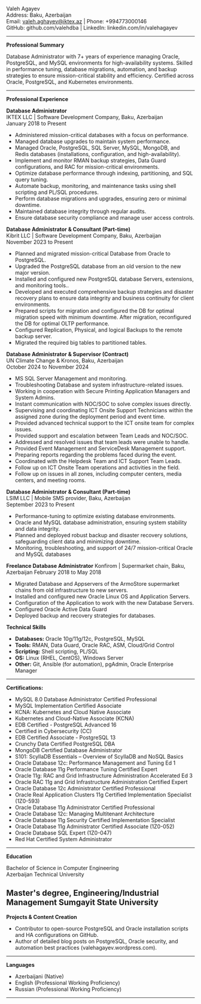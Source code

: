 Valeh Agayev  
Address: Baku, Azerbaijan  
Email: valeh.aghayev@iktex.az | Phone: +994773000146  
GitHub: github.com/valehdba | LinkedIn: linkedin.com/in/valehagayev

---
**Professional Summary**

Database Administrator with 7+ years of experience managing Oracle, PostgreSQL, and MySQL environments for high-availability systems. Skilled in performance tuning, database migrations, automation, and backup strategies to ensure mission-critical stability and efficiency. Certified across Oracle, PostgreSQL, and Kubernetes environments.

---

**Professional Experience**

**Database Administrator**  
IKTEX LLC | Software Development Company, Baku, Azerbaijan  
January 2018 to Present

- Administered mission-critical databases with a focus on performance.
- Managed database upgrades to maintain system performance.
- Managed Oracle, PostgreSQL, SQL Server, MySQL, MongoDB, and Redis databases (installations, configuration, and high-availability).
- Implement and monitor RMAN backup strategies, Data Guard configurations, and RAC for mission-critical environments.
- Optimize database performance through indexing, partitioning, and SQL query tuning.
- Automate backup, monitoring, and maintenance tasks using shell scripting and PL/SQL procedures.
- Perform database migrations and upgrades, ensuring zero or minimal downtime.
- Maintained database integrity through regular audits.
- Ensure database security compliance and manage user access controls.

**Database Administrator & Consultant (Part-time)**  
Kibrit LLC | Software Development Company, Baku, Azerbaijan  
November 2023 to Present
- Planned and migrated mission-critical Database from Oracle to PostgreSQL.
- Upgraded the PostgreSQL database from an old version to the new major version.
- Installed  and configured new PostgreSQL database Servers, extensions, and monitoring tools..
- Developed and executed comprehensive backup strategies and disaster recovery plans to ensure data integrity and business continuity for client environments.
- Prepared scripts for migration and configured the DB for optimal migration speed with minimum downtime. After migration, reconfigured the DB for optimal OLTP performance.
- Configured Replication, Physical, and logical Backups to the remote backup server.
- Migrated the required big tables to partitioned tables.

**Database Administrator & Supervisor (Contract)**  
UN Climate Change & Kronos, Baku, Azerbaijan  
October 2024 to November 2024 
- MS SQL Server Management and monitoring.
- Troubleshooting Database and system infrastructure-related issues.
- Working in cooperation with Secure Printing Application Managers and System Admins.
- Instant communication with NOC/SOC to solve complex issues directly.
- Supervising and coordinating ICT Onsite Support Technicians within the assigned zone
during the deployment period and event time.
- Provided advanced technical support to the ICT onsite team for complex issues.
- Provided support and escalation between Team Leads and NOC/SOC.
- Addressed and resolved issues that team leads were unable to handle.
- Provided Event Management and ServiceDesk Management support.
- Preparing reports regarding the problems faced during the event.
- Coordinated with the Helpdesk Team and ICT Support Team Leads.
- Follow up on ICT Onsite Team operations and activities in the field.
- Follow up on issues in all zones, including computer centers, media centers, and meeting rooms.

**Database Administrator & Consultant (Part-time)**  
LSIM LLC | Mobile SMS provider, Baku, Azerbaijan  
September 2023 to Present
- Performance-tuning to optimize existing database environments.
- Oracle and MySQL database administration, ensuring system stability and data integrity.
- Planned and deployed robust backup and disaster recovery solutions, safeguarding client data and minimizing downtime.
- Monitoring, troubleshooting, and support of 24/7 mission-critical Oracle and MySQL databases

**Freelance Database Administrator**
Konfirom | Supermarket chain, Baku, Azerbaijan 
February 2018 to May 2018
- Migrated Database and Appservers of the ArmoStore supermarket chains from old infrastructure to new servers.
- Installed and configured new Oracle Linux OS and Application Servers.
- Configuration of the Application to work with the new Database Servers.
- Configured Oracle Active Data Guard 
- Deployed backup and recovery strategies for databases.

**Technical Skills**

- **Databases:** Oracle 10g/11g/12c, PostgreSQL, MySQL
- **Tools:** RMAN, Data Guard, Oracle RAC, ASM, Cloud/Grid Control
- **Scripting:** Shell scripting, PL/SQL
- **OS:** Linux (RHEL, CentOS), Windows Server
- **Other:** Git, Ansible (for automation), pgAdmin, Oracle Enterprise Manager

---

**Certifications:**
  - MySQL 8.0 Database Administrator Certified Professional
  - MySQL Implementation Certified Associate
  - KCNA: Kubernetes and Cloud Native Associate
  - Kubernetes and Cloud-Native Associate (KCNA)
  - EDB Certified - PostgreSQL Advanced 16
  - Certified in Cybersecurity (CC)
  - EDB Certified Associate - PostgreSQL 13
  - Crunchy Data Certified PostgreSQL DBA
  - MongoDB Certified Database Administrator
  - S101: ScyllaDB Essentials – Overview of ScyllaDB and NoSQL Basics
  - Oracle Database 12c: Performance Management and Tuning Ed 1
  - Oracle Database 11g Performance Tuning Certified Expert
  - Oracle 11g: RAC and Grid Infrastructure Administration Accelerated Ed 3
  - Oracle RAC 11g and Grid Infrastructure Administration Certified Expert
  - Oracle Database 12c Administrator Certified Professional
  - Oracle Real Application Clusters 11g Certified Implementation Specialist (1Z0-593)
  - Oracle Database 11g Administrator Certified Professional
  - Oracle Database 12c: Managing Multitenant Architecture
  - Oracle Database 11g Security Certified Implementation Specialist
  - Oracle Database 11g Administrator Certified Associate (1Z0-052)
  - Oracle Database SQL Expert (1Z0-047)
  - Red Hat Certified System Administrator

---

**Education**

Bachelor of Science in Computer Engineering  
Azerbaijan Technical University  

Master's degree, Engineering/Industrial Management
Sumgayit State University
---

**Projects & Content Creation**

- Contributor to open-source PostgreSQL and Oracle installation scripts and HA configurations on GitHub.
- Author of detailed blog posts on PostgreSQL, Oracle security, and automation best practices (valehagayev.wordpress.com).

---

**Languages**

- Azerbaijani (Native)
- English (Professional Working Proficiency)
- Russian (Professional Working Proficiency)

---
